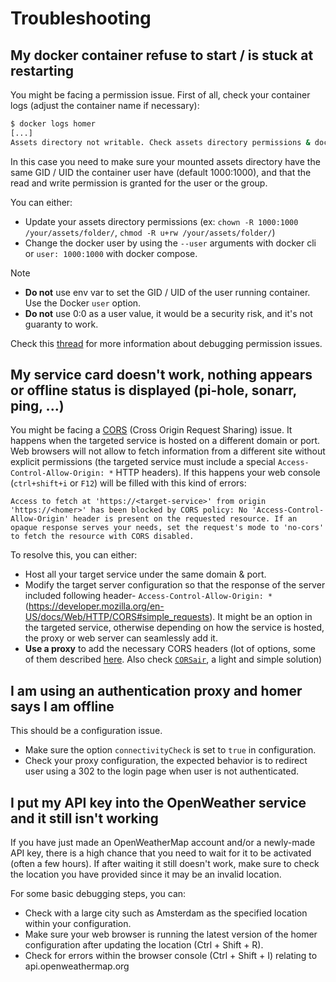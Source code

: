 # Troubleshooting

## My docker container refuse to start / is stuck at restarting

You might be facing a permission issue. First of all, check your container logs (adjust the container name if necessary): 

```sh
$ docker logs homer
[...]
Assets directory not writable. Check assets directory permissions & docker user or skip default assets install by setting the INIT_ASSETS env var to 0
```

In this case you need to make sure your mounted assets directory have the same GID / UID the container user have (default 1000:1000), and that the read and write permission is granted for the user or the group.

You can either:

- Update your assets directory permissions (ex: `chown -R 1000:1000 /your/assets/folder/`, `chmod -R u+rw /your/assets/folder/`)
- Change the docker user by using the `--user` arguments with docker cli or `user: 1000:1000` with docker compose.

> [!NOTE]
>
> - **Do not** use env var to set the GID / UID of the user running container. Use the Docker `user` option.
> - **Do not** use 0:0 as a user value, it would be a security risk, and it's not guaranty to work.

Check this [thread](https://github.com/bastienwirtz/homer/issues/459) for more information about debugging
permission issues.

## My service card doesn't work, nothing appears or offline status is displayed (pi-hole, sonarr, ping, ...)

You might be facing a [CORS](https://developer.mozilla.org/en-US/docs/Web/HTTP/CORS) (Cross Origin Request Sharing) issue.
It happens when the targeted service is hosted on a different domain or port.
Web browsers will not allow to fetch information from a different site without explicit permissions (the targeted service
must include a special `Access-Control-Allow-Origin: *` HTTP headers).
If this happens your web console (`ctrl+shift+i` or `F12`) will be filled with this kind of errors:

```text
Access to fetch at 'https://<target-service>' from origin 'https://<homer>' has been blocked by CORS policy: No 'Access-Control-Allow-Origin' header is present on the requested resource. If an opaque response serves your needs, set the request's mode to 'no-cors' to fetch the resource with CORS disabled.
```

To resolve this, you can either:

- Host all your target service under the same domain & port.
- Modify the target server configuration so that the response of the server included following header- `Access-Control-Allow-Origin: *` (<https://developer.mozilla.org/en-US/docs/Web/HTTP/CORS#simple_requests>). It might be an option in the targeted service, otherwise depending on how the service is hosted, the proxy or web server can seamlessly add it.
- **Use a proxy** to add the necessary CORS headers (lot of options, some of them described [here](https://enable-cors.org/server.html). Also check [`CORSair`](https://github.com/bastienwirtz/corsair), a light and simple solution)

## I am using an authentication proxy and homer says I am offline

This should be a configuration issue.

- Make sure the option `connectivityCheck` is set to `true` in configuration.
- Check your proxy configuration, the expected behavior is to redirect user using a 302 to the login page when user is not authenticated.

## I put my API key into the OpenWeather service and it still isn't working

If you have just made an OpenWeatherMap account and/or a newly-made API key, there is a high chance that you need to wait for it to be activated (often a few hours). If after waiting it still doesn't work, make sure to check the location you have provided since it may be an invalid location.

For some basic debugging steps, you can:

- Check with a large city such as Amsterdam as the specified location within your configuration.
- Make sure your web browser is running the latest version of the homer configuration after updating the location (Ctrl + Shift + R).
- Check for errors within the browser console (Ctrl + Shift + I) relating to api.openweathermap.org

